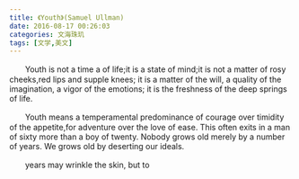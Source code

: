 ```yaml
---
title: 《Youth》(Samuel Ullman)
date: 2016-08-17 00:26:03
categories: 文海珠玑
tags: [文学,美文]
---
```


&#12288;&#12288;Youth is not a time a of life;it is a state of mind;it is not a matter of rosy cheeks,red lips and supple knees; it is a matter of the will, a quality of the imagination, a vigor of the emotions; it is the freshness of the deep springs of life.

&#12288;&#12288;Youth means a temperamental predominance of courage over timidity of the appetite,for adventure over the love of ease. This often exits in a man of sixty more than a boy of twenty. Nobody grows old merely by a number of years. We grows old by deserting our ideals.

&#12288;&#12288;years may wrinkle the skin, but to　

